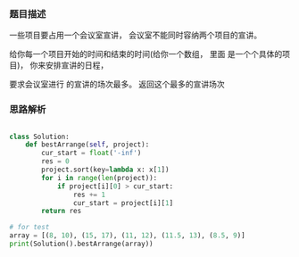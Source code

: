 ### 题目描述

一些项目要占用一个会议室宣讲， 会议室不能同时容纳两个项目的宣讲。 

给你每一个项目开始的时间和结束的时间(给你一个数组， 里面 是一个个具体的项目)， 你来安排宣讲的日程， 

要求会议室进行 的宣讲的场次最多。 返回这个最多的宣讲场次

### 思路解析

```python

class Solution:
    def bestArrange(self, project):
        cur_start = float('-inf')
        res = 0
        project.sort(key=lambda x: x[1])
        for i in range(len(project)):
            if project[i][0] > cur_start:
                res += 1
                cur_start = project[i][1]
        return res

# for test
array = [(8, 10), (15, 17), (11, 12), (11.5, 13), (8.5, 9)]
print(Solution().bestArrange(array))

```
